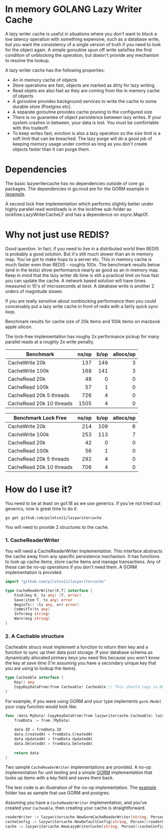 # In memory GOLANG Lazy Writer Cache  
A lazy writer cache is useful in situations where you don't want to block a low latency operation 
with something expensive, such as a database write, but you want the consistency of a single version 
of truth if you need to look for the object again.   A simple goroutine spun off write satisfies the first
condition of unblocking the operation, but doesn't provide any mechanism to resolve the lookup.

A lazy writer cache has the following properties:
* An in memory cache of objects
* Store operations are fast, objects are marked as dirty for lazy writing
* Read objets are also fast as they are coming from the in memory cache of objects
* A goroutine provides background services to write the cache to some durable store (Postgres etc).
* A separate goroutine provides cache pruning to the configured size
* There is no guarantee of object persistence between lazy writes.   If your system crashes in between, your data is lost.  You must be comfortable with this tradeoff.
* To keep writes fast, eviction is also a lazy operation so the size limit is a soft limit that can be breached.   The lazy purge will do a good job of keeping memory usage under control as long as you don't create objects faster than it can purge them.

# Dependencies

The basic lazywritercache has no dependencies outside of core go packages.   The dependencies in go.mod are for the GORM example in [/example](/example).

A second lock free implementation which performs slightly better under highly parallel read workloads is
in the lockfree sub-folder as lockfree.LazyWriterCacheLF and has a dependence on xsync.MapOf.

# Why not just use REDIS?
Good question.  In fact, if you need to live in a distributed world then REDIS is probably a good solution. But it's still much 
slower than an in memory map.  You've got to make hops to a server etc.   This in memory cache is 
much faster even than REDIS - roughly 100x.  The benchmark results below (and in the tests) show performance nearly as good as an in memory map.  Keep in mind that the lazy writer db time is still a practical limit on how fast you can update the cache.   A network based solution will have times measured
in 10's of microseconds at best.   A database write is another 2 orders of magnitude slower. 

If you are really sensitive about nonblocking performance then
you could conceivably put a lazy write cache in front of redis with a fairly quick sync loop.

Benchmark results for cache size of 20k items and 100k items on macbook apple silicon.

The lock-free implementation has roughy 2x performance pickup for many parallel reads at a roughly 2x write penalty.

| Benchmark                | ns/op | b/op | allocs/op |
|--------------------------|------:|-----:|----------:|
| CacheWrite 20k           |   137 |  149 |         3 |
| CacheWrite 100k          |   168 |  141 |         3 |
| CacheRead 20k            |    48 |    0 |         0 |
| CacheRead 100k           |    57 |    1 |         0 |
| CacheRead 20k 5 threads  |   726 |    4 |         0 |
| CacheRead 20k 10 threads |  1505 |    4 |         0 |

| Benchmark Lock Free      | ns/op | b/op | allocs/op |
|--------------------------|------:|-----:|----------:|
| CacheWrite 20k           |   214 |  109 |         6 |
| CacheWrite 100k          |   253 |  113 |         7 |
| CacheRead 20k            |    42 |    0 |         0 |
| CacheRead 100k           |    56 |    1 |         0 |
| CacheRead 20k 5 threads  |   292 |    4 |         0 |
| CacheRead 20k 10 threads |   706 |    4 |         0 |


# How do I use it?

You need to be at least on go1.18 as we use generics.  If you've not tried out generics, now is great time to do it.

```shell
go get github.com/pilotso11/lazywritercache
```

You will need to provide 2 structures to the cache. 

### 1. CacheReaderWriter
You will need a CacheReaderWriter implementation.   This interface abstracts the cache away from any specific persistence mechanism.
It has functions to look up cache items, store cache items and manage transactions.
Any of these can be no-op operations if you don't need them.
A GORM implementation is provided. 
```go
import "github.com/pilotso11/lazywritercache"

type CacheReaderWriter[K,T] interface {
	Find(key K, tx any) (T, error)
	Save(item T, tx any) error
	BeginTx() (tx any, err error)
	CommitTx(tx any)
	Info(msg string)
	Warn(msg string)
}
```
### 2. A Cachable structure
Cacheable strucs must implement a function to return their key and a function to sync up their data post storage.  If your database schema as dynamically allocated primary keys you need this because
you won't know the key at save time (I'm assuming you have a secondary unique key that you are using to lookup the items).
```go
type Cacheable interface {
	Key() any
	CopyKeyDataFrom(from Cacheable) Cacheable // This should copy in DB only ID fields.  If gorm.Model is implement this is ID, creationTime, updateTime, deleteTime
}
```
For example, if you were using GORM and your type implements `gorm.Model` your copy function would look like:
```go
func (data MyData) CopyKeyDataFrom(from lazywritercache.Cacheable) lazywritercache.CacheItem {
    fromData := from.(MyData)  
    
    data.ID = fromData.ID
    data.CreatedAt = fromData.CreatedAt
    data.UpdatedAt = fromData.UpdatedAt
    data.DeletedAt = fromData.DeletedAt
    
    return data
}

```
Two sample `CacheReaderWriter` implementations are provided.  A no-op implementation for unit testing
and a simple [GORM](https://gorm.io) implementation that looks up items with a key field and saves them back.

The test code is an illustration of the no-op implementation.  The [example](/example) folder has
as sample that use GORM and postgres.

Assuming you have a `CacheReaderWriter` implementation, and you've created your `Cacheable`, then creating your cache is 
straightforward.
```go
readerWriter := lazywritercache.NewGormCacheReaderWriter[string, Person](db, NewEmptyPerson)
cacheConfig := lazywritercache.NewDefaultConfig[string, Person](readerWriter)
cache := lazywritercache.NewLazyWriterCache[string, Person](cacheConfig)
```

